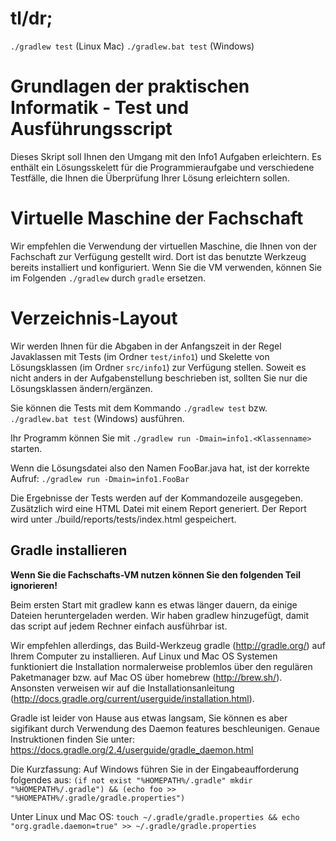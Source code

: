 # tl/dr;
```./gradlew test``` (Linux Mac)
```./gradlew.bat test``` (Windows)

# Grundlagen der praktischen Informatik - Test und Ausführungsscript
Dieses Skript soll Ihnen den Umgang mit den Info1 Aufgaben erleichtern. Es enthält ein Lösungsskelett für die Programmieraufgabe und verschiedene Testfälle, die Ihnen die Überprüfung Ihrer Lösung erleichtern sollen.

# Virtuelle Maschine der Fachschaft
Wir empfehlen die Verwendung der virtuellen Maschine, die Ihnen von der Fachschaft zur Verfügung gestellt wird. Dort ist das benutzte Werkzeug bereits installiert und konfiguriert. Wenn Sie die VM verwenden, können Sie im Folgenden  ```./gradlew``` durch ```gradle``` ersetzen. 

# Verzeichnis-Layout

Wir werden Ihnen für die Abgaben in der Anfangszeit in der Regel Javaklassen mit Tests (im Ordner ```test/info1```)  und Skelette von Lösungsklassen (im Ordner ```src/info1```) zur Verfügung stellen. Soweit es nicht anders in der Aufgabenstellung beschrieben ist, sollten Sie nur die Lösungsklassen ändern/ergänzen.  

Sie können die Tests mit dem Kommando ```./gradlew test``` bzw. ```./gradlew.bat test``` (Windows) ausführen.

Ihr Programm können Sie mit  ```./gradlew run -Dmain=info1.<Klassenname>``` starten.

Wenn die Lösungsdatei also den Namen FooBar.java hat, ist der korrekte Aufruf:
```./gradlew run -Dmain=info1.FooBar```

Die Ergebnisse der Tests werden  auf der Kommandozeile ausgegeben. Zusätzlich wird eine HTML Datei mit einem Report generiert. Der Report wird unter ./build/reports/tests/index.html gespeichert.


## Gradle installieren

<b> Wenn Sie die Fachschafts-VM nutzen können Sie den folgenden Teil ignorieren! </b>

Beim ersten Start mit gradlew kann es etwas länger dauern, da einige Dateien heruntergeladen werden. Wir haben gradlew hinzugefügt, damit das script auf jedem Rechner einfach ausführbar ist.  

Wir empfehlen allerdings, das Build-Werkzeug gradle (http://gradle.org/) auf Ihrem Computer zu installieren. Auf Linux und Mac OS Systemen funktioniert die Installation normalerweise problemlos über den regulären Paketmanager bzw.  auf Mac OS über homebrew (http://brew.sh/). Ansonsten verweisen wir auf die Installationsanleitung (http://docs.gradle.org/current/userguide/installation.html).

Gradle ist leider von Hause aus etwas langsam, Sie können es aber sigifikant durch Verwendung des Daemon features beschleunigen. Genaue Instruktionen finden Sie unter: https://docs.gradle.org/2.4/userguide/gradle_daemon.html

Die Kurzfassung:
Auf Windows führen Sie in der Eingabeaufforderung folgendes aus:
```(if not exist "%HOMEPATH%/.gradle" mkdir "%HOMEPATH%/.gradle") && (echo foo >> "%HOMEPATH%/.gradle/gradle.properties")```

Unter Linux und Mac OS:
```touch ~/.gradle/gradle.properties && echo "org.gradle.daemon=true" >> ~/.gradle/gradle.properties```
